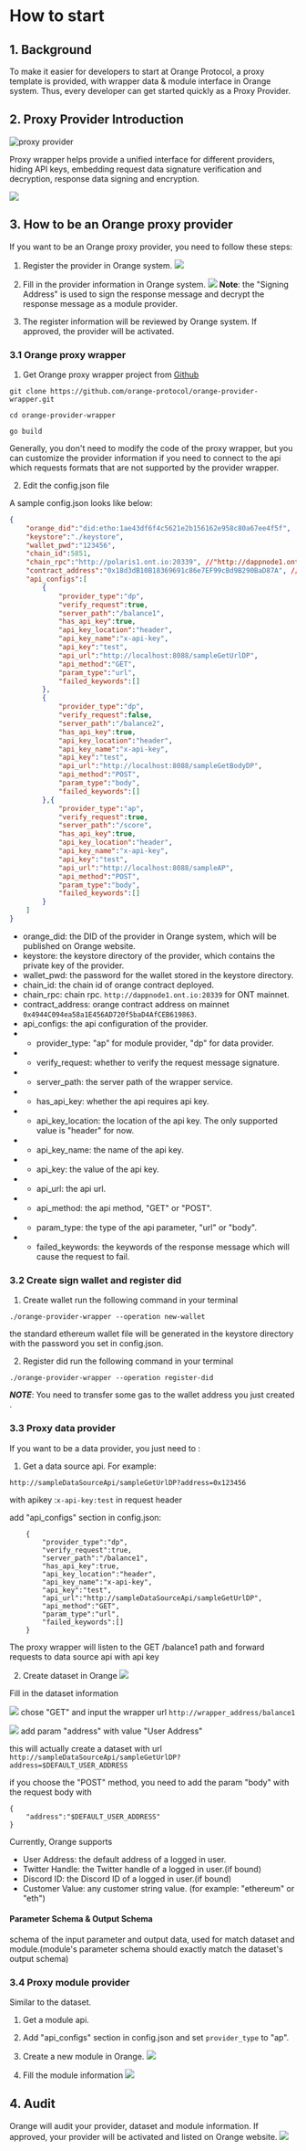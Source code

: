 # How to start

## 1. Background

To make it easier for developers to start at Orange Protocol, a proxy template is provided, with wrapper data & module interface in Orange system. Thus, every developer can get started quickly as a Proxy Provider.

## 2. Proxy Provider Introduction
![proxy provider](./images/proxy1.png)

Proxy wrapper helps provide a unified interface for different providers, hiding API keys, embedding request data signature verification and decryption, response data signing and encryption.

![](./images/proxy2.png)

## 3. How to be an Orange proxy provider
If you want to be an Orange proxy provider, you need to follow these steps:
1. Register the provider in Orange system.
   ![](./images/beProvider1.png)
2. Fill in the provider information in Orange system.
   ![](./images/beProvider2.png)
   **Note**: the "Signing Address" is used to sign the response message and decrypt the response message as a module provider.

3. The register information will be reviewed by Orange system. If approved, the provider will be activated.

### 3.1 Orange proxy wrapper
1. Get Orange proxy wrapper project from [Github](https://github.com/orange-protocol/orange-provider-wrapper)
```
git clone https://github.com/orange-protocol/orange-provider-wrapper.git

cd orange-provider-wrapper 

go build
```

Generally, you don't need to modify the code of the proxy wrapper, but you can customize the provider information if you need to connect to the api which requests formats that are not supported by the provider wrapper.

2. Edit the config.json file

A sample config.json looks like below:
```json
{
    "orange_did":"did:etho:1ae43df6f4c5621e2b156162e958c80a67ee4f5f",
    "keystore":"./keystore",
    "wallet_pwd":"123456",
    "chain_id":5851,
    "chain_rpc":"http://polaris1.ont.io:20339", //"http://dappnode1.ont.io:20339" for mainnet
    "contract_address":"0x18d3dB10B18369691c86e7EF99cBd9B290BaD87A", //"0x4944C094ea58a1E456AD720f5baD4AfCEB619863" for mainnet
    "api_configs":[
        {
            "provider_type":"dp",
            "verify_request":true,
            "server_path":"/balance1",
            "has_api_key":true,
            "api_key_location":"header",
            "api_key_name":"x-api-key",
            "api_key":"test",
            "api_url":"http://localhost:8088/sampleGetUrlDP",
            "api_method":"GET",
            "param_type":"url",
            "failed_keywords":[]
        },
        {
            "provider_type":"dp",
            "verify_request":false,
            "server_path":"/balance2",
            "has_api_key":true,
            "api_key_location":"header",
            "api_key_name":"x-api-key",
            "api_key":"test",
            "api_url":"http://localhost:8088/sampleGetBodyDP",
            "api_method":"POST",
            "param_type":"body",
            "failed_keywords":[]
        },{
            "provider_type":"ap",
            "verify_request":true,
            "server_path":"/score",
            "has_api_key":true,
            "api_key_location":"header",
            "api_key_name":"x-api-key",
            "api_key":"test",
            "api_url":"http://localhost:8088/sampleAP",
            "api_method":"POST",
            "param_type":"body",
            "failed_keywords":[]
        }
    ]
}
```

- orange_did: the DID of the provider in Orange system, which will be published on Orange website.
- keystore: the keystore directory of the provider, which contains the private key of the provider.
- wallet_pwd: the password for the wallet stored in the keystore directory.
- chain_id: the chain id of orange contract deployed.
- chain_rpc: chain rpc. ```http://dappnode1.ont.io:20339``` for ONT mainnet.
- contract_address: orange contract address on mainnet ```0x4944C094ea58a1E456AD720f5baD4AfCEB619863```.
- api_configs: the api configuration of the provider.
- - provider_type: "ap" for module provider, "dp" for data provider.
- - verify_request: whether to verify the request message signature.
- - server_path: the server path of the wrapper service.
- - has_api_key: whether the api requires api key.
- - api_key_location: the location of the api key. The only supported value is "header" for now. 
- - api_key_name: the name of the api key.
- - api_key: the value of the api key.
- - api_url: the api url.
- - api_method: the api method, "GET" or "POST".
- - param_type: the type of the api parameter, "url" or "body".
- - failed_keywords: the keywords of the response message which will cause the request to fail.

### 3.2 Create sign wallet and register did
1. Create wallet
run the following command in your terminal   
```
./orange-provider-wrapper --operation new-wallet

```
the standard ethereum wallet file will be generated in the keystore directory with the password you set in config.json.

2. Register did
run the following command in your terminal   
```
./orange-provider-wrapper --operation register-did

```
***NOTE***: You need to transfer some gas to the wallet address you just created .

### 3.3 Proxy data provider
If you want to be a data provider, you just need to :
1. Get a data source api.
For example:
```
http://sampleDataSourceApi/sampleGetUrlDP?address=0x123456

```
with apikey :```x-api-key:test``` in request header

add "api_configs" section in config.json:
```
    {
        "provider_type":"dp",
        "verify_request":true,
        "server_path":"/balance1",
        "has_api_key":true,
        "api_key_location":"header",
        "api_key_name":"x-api-key",
        "api_key":"test",
        "api_url":"http://sampleDataSourceApi/sampleGetUrlDP",
        "api_method":"GET",
        "param_type":"url",
        "failed_keywords":[]
    }
```
The proxy wrapper will listen to the GET /balance1 path and forward requests to data source api with api key 

2. Create dataset in Orange
![](./images/beProvider3.png)

Fill in the dataset information

![](./images/beProvider4.png)
chose "GET" and input the wrapper url ```http://wrapper_address/balance1```

![](./images/beProvider5.png)
add param "address" with value "User Address"

this will actually create a dataset with url ```http://sampleDataSourceApi/sampleGetUrlDP?address=$DEFAULT_USER_ADDRESS```

if you choose the "POST" method, you need to add the param "body" with the request body with 
```
{
    "address":"$DEFAULT_USER_ADDRESS"
}
```
Currently, Orange supports
- User Address: the default address of a logged in user.
- Twitter Handle: the Twitter handle of a logged in user.(if bound)
- Discord ID: the Discord ID of a logged in user.(if bound)
- Customer Value: any customer string value. (for example: "ethereum" or "eth")

#### Parameter Schema & Output Schema
schema of the input parameter and output data, used for match dataset and module.(module's parameter schema should exactly match the dataset's output schema)

### 3.4 Proxy module provider
Similar to the dataset.
1. Get a module api.
2. Add "api_configs" section in config.json and set ```provider_type``` to "ap".

3. Create a new module in Orange.
 ![](./images/beProvider6.png)
4. Fill the module information
 ![](./images/beProvider7.png)

 ## 4. Audit
 Orange will audit your provider, dataset and module information. If approved, your provider will be activated and listed on Orange website.
 ![](./images/beProvider8.png)